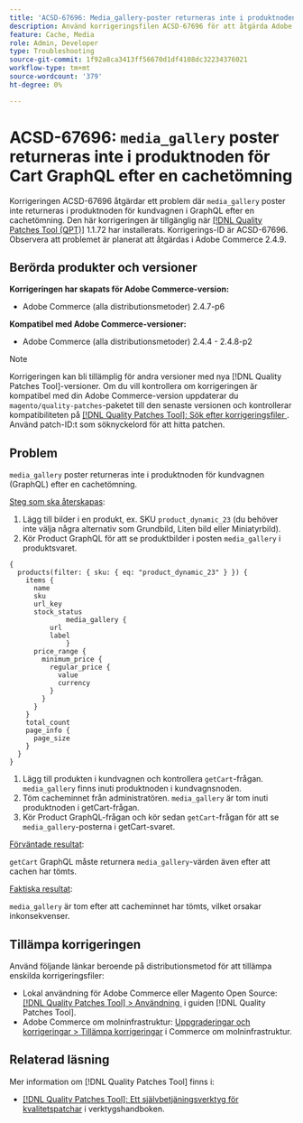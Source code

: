 ```yaml
---
title: 'ACSD-67696: Media_gallery-poster returneras inte i produktnoden för kundvagnen för GraphQL efter en cachetömning'
description: Använd korrigeringsfilen ACSD-67696 för att åtgärda Adobe Commerce-problemet där mediegalleriposter inte returneras i produktnoden för kundvagnen i GraphQL efter att cache-minnet har tömts.
feature: Cache, Media
role: Admin, Developer
type: Troubleshooting
source-git-commit: 1f92a8ca3413ff56670d1df4108dc32234376021
workflow-type: tm+mt
source-wordcount: '379'
ht-degree: 0%

---
```



# ACSD-67696: `media_gallery` poster returneras inte i produktnoden för Cart GraphQL efter en cachetömning

Korrigeringen ACSD-67696 åtgärdar ett problem där `media_gallery` poster inte returneras i produktnoden för kundvagnen i GraphQL efter en cachetömning. Den här korrigeringen är tillgänglig när [[!DNL Quality Patches Tool (QPT)]](/help/tools/quality-patches-tool/quality-patches-tool-to-self-serve-quality-patches.md) 1.1.72 har installerats. Korrigerings-ID är ACSD-67696. Observera att problemet är planerat att åtgärdas i Adobe Commerce 2.4.9.

## Berörda produkter och versioner

**Korrigeringen har skapats för Adobe Commerce-version:**

* Adobe Commerce (alla distributionsmetoder) 2.4.7-p6

**Kompatibel med Adobe Commerce-versioner:**

* Adobe Commerce (alla distributionsmetoder) 2.4.4 - 2.4.8-p2

>[!NOTE]
>
>Korrigeringen kan bli tillämplig för andra versioner med nya [!DNL Quality Patches Tool]-versioner. Om du vill kontrollera om korrigeringen är kompatibel med din Adobe Commerce-version uppdaterar du `magento/quality-patches`-paketet till den senaste versionen och kontrollerar kompatibiliteten på [[!DNL Quality Patches Tool]: Sök efter korrigeringsfiler &#x200B;](https://experienceleague.adobe.com/tools/commerce-quality-patches/index.html?lang=sv-SE). Använd patch-ID:t som söknyckelord för att hitta patchen.

## Problem

`media_gallery` poster returneras inte i produktnoden för kundvagnen (GraphQL) efter en cachetömning.

<u>Steg som ska återskapas</u>:

1. Lägg till bilder i en produkt, ex. SKU `product_dynamic_23` (du behöver inte välja några alternativ som Grundbild, Liten bild eller Miniatyrbild).
1. Kör Product GraphQL för att se produktbilder i posten `media_gallery` i produktsvaret.

```
{
  products(filter: { sku: { eq: "product_dynamic_23" } }) {
    items {
      name
      sku
      url_key
      stock_status
			  media_gallery {
          url
          label
			  }
      price_range {
        minimum_price {
          regular_price {
            value
            currency
          }
        }
      }
    }
    total_count
    page_info {
      page_size
    }
  }
}
```

1. Lägg till produkten i kundvagnen och kontrollera `getCart`-frågan. `media_gallery` finns inuti produktnoden i kundvagnsnoden.
1. Töm cacheminnet från administratören. `media_gallery` är tom inuti produktnoden i getCart-frågan.
1. Kör Product GraphQL-frågan och kör sedan `getCart`-frågan för att se `media_gallery`-posterna i getCart-svaret.

<u>Förväntade resultat</u>:

`getCart` GraphQL måste returnera `media_gallery`-värden även efter att cachen har tömts.

<u>Faktiska resultat</u>:

`media_gallery` är tom efter att cacheminnet har tömts, vilket orsakar inkonsekvenser.

## Tillämpa korrigeringen

Använd följande länkar beroende på distributionsmetod för att tillämpa enskilda korrigeringsfiler:

* Lokal användning för Adobe Commerce eller Magento Open Source: [[!DNL Quality Patches Tool] > Användning &#x200B;](/help/tools/quality-patches-tool/usage.md) i guiden [!DNL Quality Patches Tool].
* Adobe Commerce om molninfrastruktur: [Uppgraderingar och korrigeringar > Tillämpa korrigeringar](https://experienceleague.adobe.com/docs/commerce-cloud-service/user-guide/develop/upgrade/apply-patches.html?lang=sv-SE) i Commerce om molninfrastruktur.

## Relaterad läsning

Mer information om [!DNL Quality Patches Tool] finns i:

* [[!DNL Quality Patches Tool]: Ett självbetjäningsverktyg för kvalitetspatchar](/help/tools/quality-patches-tool/quality-patches-tool-to-self-serve-quality-patches.md) i verktygshandboken.
